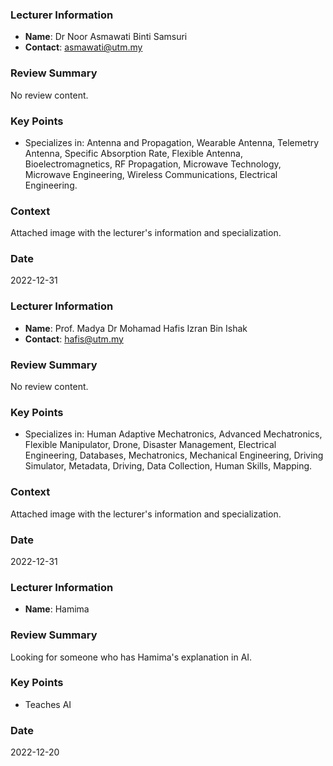 ### Lecturer Information
- **Name**: Dr Noor Asmawati Binti Samsuri
- **Contact**: asmawati@utm.my

### Review Summary
No review content.

### Key Points
- Specializes in: Antenna and Propagation, Wearable Antenna, Telemetry Antenna, Specific Absorption Rate, Flexible Antenna, Bioelectromagnetics, RF Propagation, Microwave Technology, Microwave Engineering, Wireless Communications, Electrical Engineering.

### Context
Attached image with the lecturer's information and specialization.

### Date
2022-12-31

### Lecturer Information
- **Name**: Prof. Madya Dr Mohamad Hafis Izran Bin Ishak
- **Contact**: hafis@utm.my

### Review Summary
No review content.

### Key Points
- Specializes in: Human Adaptive Mechatronics, Advanced Mechatronics, Flexible Manipulator, Drone, Disaster Management, Electrical Engineering, Databases, Mechatronics, Mechanical Engineering, Driving Simulator, Metadata, Driving, Data Collection, Human Skills, Mapping.

### Context
Attached image with the lecturer's information and specialization.

### Date
2022-12-31

### Lecturer Information
- **Name**: Hamima

### Review Summary
Looking for someone who has Hamima's explanation in AI.

### Key Points
- Teaches AI

### Date
2022-12-20